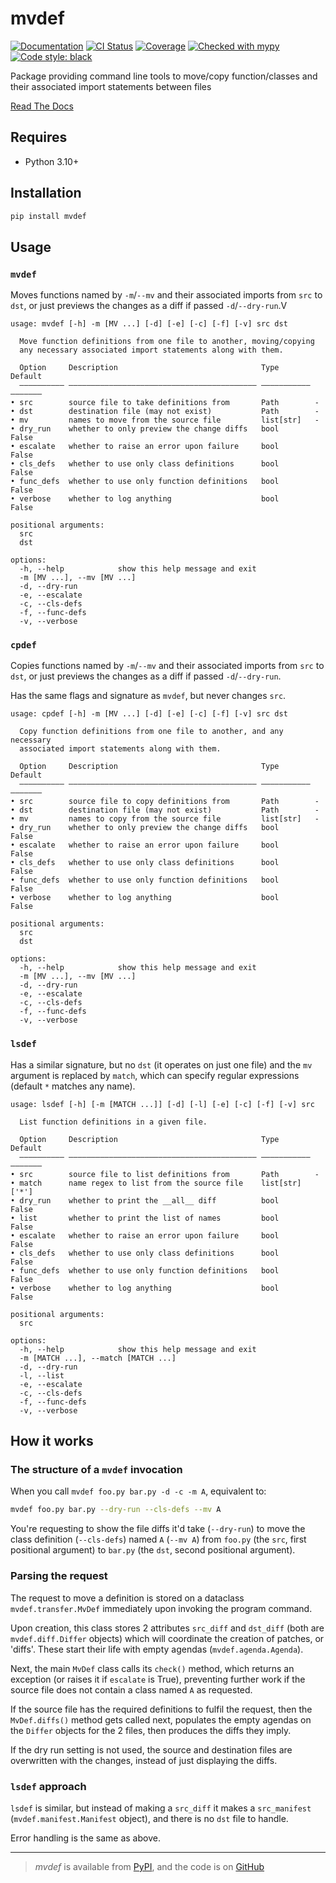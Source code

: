 # mvdef

[![Documentation](https://readthedocs.org/projects/mvdef/badge/?version=latest)](https://mvdef.readthedocs.io/en/latest/)
[![CI Status](https://github.com/lmmx/mvdef/actions/workflows/master.yml/badge.svg)](https://github.com/lmmx/mvdef/actions/workflows/master.yml)
[![Coverage](https://codecov.io/gh/lmmx/mvdef/branch/master/graph/badge.svg)](https://codecov.io/github/lmmx/mvdef)
[![Checked with mypy](http://www.mypy-lang.org/static/mypy_badge.svg)](http://mypy-lang.org)
[![Code style: black](https://img.shields.io/badge/code%20style-black-000000.svg)](https://github.com/psf/black)

Package providing command line tools to move/copy function/classes and their associated import statements between files

[Read The Docs](https://mvdef.readthedocs.io/en/latest/)

## Requires

- Python 3.10+

## Installation

```sh
pip install mvdef
```

## Usage

### `mvdef`

Moves functions named by `-m`/`--mv` and their associated imports from `src` to `dst`,
or just previews the changes as a diff if passed `-d`/`--dry-run`.V

```
usage: mvdef [-h] -m [MV ...] [-d] [-e] [-c] [-f] [-v] src dst

  Move function definitions from one file to another, moving/copying
  any necessary associated import statements along with them.

  Option     Description                                Type        Default
  —————————— —————————————————————————————————————————— ——————————— ———————
• src        source file to take definitions from       Path        -
• dst        destination file (may not exist)           Path        -
• mv         names to move from the source file         list[str]   -
• dry_run    whether to only preview the change diffs   bool        False
• escalate   whether to raise an error upon failure     bool        False
• cls_defs   whether to use only class definitions      bool        False
• func_defs  whether to use only function definitions   bool        False
• verbose    whether to log anything                    bool        False

positional arguments:
  src
  dst

options:
  -h, --help            show this help message and exit
  -m [MV ...], --mv [MV ...]
  -d, --dry-run
  -e, --escalate
  -c, --cls-defs
  -f, --func-defs
  -v, --verbose
```

### `cpdef`

Copies functions named by `-m`/`--mv` and their associated imports from `src` to `dst`,
or just previews the changes as a diff if passed `-d`/`--dry-run`.

Has the same flags and signature as `mvdef`, but never changes `src`.

```
usage: cpdef [-h] -m [MV ...] [-d] [-e] [-c] [-f] [-v] src dst

  Copy function definitions from one file to another, and any necessary
  associated import statements along with them.

  Option     Description                                Type        Default
  —————————— —————————————————————————————————————————— ——————————— ———————
• src        source file to copy definitions from       Path        -
• dst        destination file (may not exist)           Path        -
• mv         names to copy from the source file         list[str]   -
• dry_run    whether to only preview the change diffs   bool        False
• escalate   whether to raise an error upon failure     bool        False
• cls_defs   whether to use only class definitions      bool        False
• func_defs  whether to use only function definitions   bool        False
• verbose    whether to log anything                    bool        False

positional arguments:
  src
  dst

options:
  -h, --help            show this help message and exit
  -m [MV ...], --mv [MV ...]
  -d, --dry-run
  -e, --escalate
  -c, --cls-defs
  -f, --func-defs
  -v, --verbose
```

### `lsdef`

Has a similar signature, but no `dst` (it operates on just one file) and the `mv` argument
is replaced by `match`, which can specify regular expressions (default `*` matches any name).

```
usage: lsdef [-h] [-m [MATCH ...]] [-d] [-l] [-e] [-c] [-f] [-v] src

  List function definitions in a given file.

  Option     Description                                Type        Default
  —————————— —————————————————————————————————————————— ——————————— ———————
• src        source file to list definitions from       Path        -
• match      name regex to list from the source file    list[str]   ['*']
• dry_run    whether to print the __all__ diff          bool        False
• list       whether to print the list of names         bool        False
• escalate   whether to raise an error upon failure     bool        False
• cls_defs   whether to use only class definitions      bool        False
• func_defs  whether to use only function definitions   bool        False
• verbose    whether to log anything                    bool        False

positional arguments:
  src

options:
  -h, --help            show this help message and exit
  -m [MATCH ...], --match [MATCH ...]
  -d, --dry-run
  -l, --list
  -e, --escalate
  -c, --cls-defs
  -f, --func-defs
  -v, --verbose
```

## How it works

### The structure of a `mvdef` invocation

When you call `mvdef foo.py bar.py -d -c -m A`, equivalent to:

```sh
mvdef foo.py bar.py --dry-run --cls-defs --mv A
```

You're requesting to show the file diffs it'd take (`--dry-run`)
to move the class definition (`--cls-defs`) named `A` (`--mv A`)
from `foo.py` (the `src`, first positional argument)
to `bar.py` (the `dst`, second positional argument).

### Parsing the request

The request to move a definition is stored on a dataclass `mvdef.transfer.MvDef`
immediately upon invoking the program command.

Upon creation, this class stores 2 attributes `src_diff` and `dst_diff`
(both are `mvdef.diff.Differ` objects) which will coordinate the creation of patches,
or 'diffs'. These start their life with empty agendas (`mvdef.agenda.Agenda`).

Next, the main `MvDef` class calls its `check()` method, which returns an exception
(or raises it if `escalate` is True), preventing further work if the source file
does not contain a class named `A` as requested.

If the source file has the required definitions to fulfil the request,
then the `MvDef.diffs()` method gets called next,
populates the empty agendas on the `Differ` objects for the 2 files,
then produces the diffs they imply.

If the dry run setting is not used, the source and destination files are overwritten
with the changes, instead of just displaying the diffs.

### `lsdef` approach

`lsdef` is similar, but instead of making a `src_diff` it makes a `src_manifest`
(`mvdef.manifest.Manifest` object), and there is no `dst` file to handle.

Error handling is the same as above.

---

> _mvdef_ is available from [PyPI](https://pypi.org/project/mvdef), and
> the code is on [GitHub](https://github.com/lmmx/mvdef)
